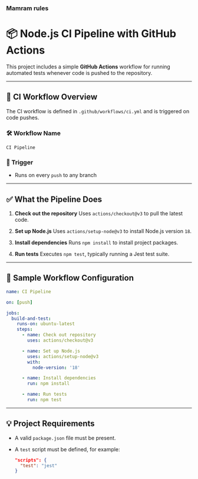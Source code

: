 ### Mamram rules
# 📦 Node.js CI Pipeline with GitHub Actions

This project includes a simple **GitHub Actions** workflow for running automated tests whenever code is pushed to the repository.

---

## 🔧 CI Workflow Overview

The CI workflow is defined in `.github/workflows/ci.yml` and is triggered on code pushes.

### 🛠 Workflow Name

`CI Pipeline`

### 🚀 Trigger

* Runs on every `push` to any branch

---

## ✅ What the Pipeline Does

1. **Check out the repository**
   Uses `actions/checkout@v3` to pull the latest code.

2. **Set up Node.js**
   Uses `actions/setup-node@v3` to install Node.js version `18`.

3. **Install dependencies**
   Runs `npm install` to install project packages.

4. **Run tests**
   Executes `npm test`, typically running a Jest test suite.

---

## 📁 Sample Workflow Configuration

```yaml
name: CI Pipeline

on: [push]

jobs:
  build-and-test:
    runs-on: ubuntu-latest
    steps:
      - name: Check out repository
        uses: actions/checkout@v3

      - name: Set up Node.js
        uses: actions/setup-node@v3
        with:
          node-version: '18'

      - name: Install dependencies
        run: npm install

      - name: Run tests
        run: npm test
```

---

## 💡 Project Requirements

* A valid `package.json` file must be present.
* A `test` script must be defined, for example:

  ```json
  "scripts": {
    "test": "jest"
  }
  ```
